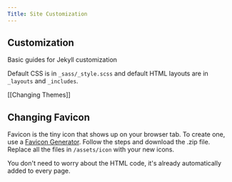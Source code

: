 ```yaml
---
Title: Site Customization
---
```


## Customization

Basic guides for Jekyll customization

Default CSS is in ```_sass/_style.scss``` and default HTML layouts are in ```_layouts``` and ```_includes```.


[[Changing Themes]]

## Changing Favicon

Favicon is the tiny icon that shows up on your browser tab. To create one, use a [Favicon Generator](https://realfavicongenerator.net/). Follow the steps and download the .zip file. Replace all the files in `/assets/icon` with your new icons.

You don't need to worry about the HTML code, it's already automatically added to every page.
